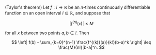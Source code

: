 (Taylor's theorem) Let $f: I \to \mathbb{R}$ be an $n$-times continuously
differentiable function on an open interval $I \subseteq \mathbb{R}$, and
suppose that 

$$
\left| f^{(n)}(x) \right| \leq M
$$

for all $x$ between two points $a, b\in I$. Then 

$$
\left| f(b) - \sum_{k=0}^{n-1} \frac{f^{(k)}(a)}{k!}(b-a)^k \right| \leq \frac{M}{n!}|b-a|^n.
$$
